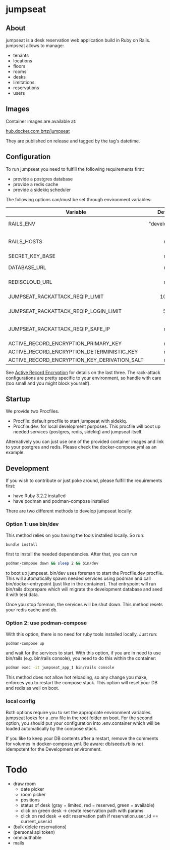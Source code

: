 # jumpseat

## About

jumpseat is a desk reservation web application build in Ruby on Rails.
jumpseat allows to manage:

  - tenants
  - locations
  - floors
  - rooms
  - desks
  - limitations
  - reservations
  - users

## Images

Container images are available at:

[hub.docker.com brtz/jumpseat](https://hub.docker.com/r/brtz/jumpseat)

They are published on release and tagged by the tag's datetime.

## Configuration

To run jumpseat you need to fulfill the following requirements first:

- provide a postgres database
- provide a redis cache
- provide a sidekiq scheduler

The following options can/must be set through environment variables:

| Variable  | Default | Required | Description |
| --------- |:-------:|:----------:|--------------|
| RAILS_ENV | "development" | yes | Which environment to use (development, test, production) |
| RAILS_HOSTS | nil | yes | Which host names should jumpseat listen to (DNS rebind protection, comma seperated list) |
| SECRET_KEY_BASE | nil | yes | a string that is used as base for encryption |
| DATABASE_URL | nil | yes | url address to your postgres (e.g. postgres://user:password@localhost:5432) |
| REDISCLOUD_URL | nil | yes | url to your redis cache (e.g. redis://localhost:6379/0) |
| JUMPSEAT_RACKATTACK_REQIP_LIMIT | 1000 | yes | rack-attack rate limiting request/ip, e.g. 1000 |
| JUMPSEAT_RACKATTACK_REQIP_LOGIN_LIMIT | 50 | yes | rack-attack rate limiting request/ip at POST /users/sign_in, e.g. 50 |
| JUMPSEAT_RACKATTACK_REQIP_SAFE_IP | nil | no | rack-attack safe ip, excluded from throttling etc. can also be defined as a subnet, e.g. 192.168.0.0/16 |
| ACTIVE_RECORD_ENCRYPTION_PRIMARY_KEY | nil | yes | active record encryption primary key |
| ACTIVE_RECORD_ENCRYPTION_DETERMINISTIC_KEY | nil | yes | active record encryption deterministic key |
| ACTIVE_RECORD_ENCRYPTION_KEY_DERIVATION_SALT | nil | yes | active record encryption key derivation salt |

See [Active Record Encryption](https://guides.rubyonrails.org/active_record_encryption.html) for details on the last three.
The rack-attack configurations are pretty specific to your environment, so handle with care (too small and you might block yourself).

## Startup
We provide two Procfiles.

- Procfile: default procfile to start jumpseat with sidekiq.
- Procfile.dev: for local development purposes. This procfile will boot up needed services (postgres, redis, sidekiq) and jumpseat itself.

Alternatively you can just use one of the provided container images and link to your postgres and redis.
Please check the docker-compose.yml as an example.

## Development
If you wish to contribute or just poke around, please fulfill the requirements first:

- have Ruby 3.2.2 installed
- have podman and podman-compose installed

There are two different methods to develop jumpseat locally:

### Option 1: use bin/dev

This method relies on you having the tools installed locally. So run:
```bash
bundle install
```
first to install the needed dependencies. After that, you can run
```bash
podman-compose down && sleep 2 && bin/dev
```
to boot up jumpseat. bin/dev uses foreman to start the Procfile.dev procfile. This will automatically spawn needed services using podman and
call bin/docker-entrypoint (just like in the container). That entrypoint
will run bin/rails db:prepare which will migrate the development database and seed it with test data.

Once you stop foreman, the services will be shut down. This method resets your redis cache and db.

### Option 2: use podman-compose

With this option, there is no need for ruby tools installed locally. Just run:
```bash
podman-compose up
```
and wait for the services to start. With this option, if you are in need to use bin/rails (e.g. bin/rails console), you need to do this within the container:
```bash
podman exec -it jumpseat_app_1 bin/rails console
```
This method does not allow hot reloading, so any change you make, enforces you to restart the compose stack. This option will reset your DB and redis as well on boot.

### local config
Both options require you to set the appropriate environment variables.
jumpseat looks for a .env file in the root folder on boot. For the second option, you should put your configuration into .env.container which will be loaded automatically by the compose stack.

If you like to keep your DB contents after a restart, remove the comments for volumes in docker-compose.yml. Be aware: db/seeds.rb is not idempotent for the Development environment.

# Todo
- draw room
  - date picker
  - room picker
  - positions
  - status of desk (gray = limited, red = reserved, green = available)
  - click on green desk -> create reservation path with params
  - click on red desk -> edit reservation path if reservation.user_id == current_user.id
- (bulk delete reservations)
- (personal api token)
- omniauthable
- mails
